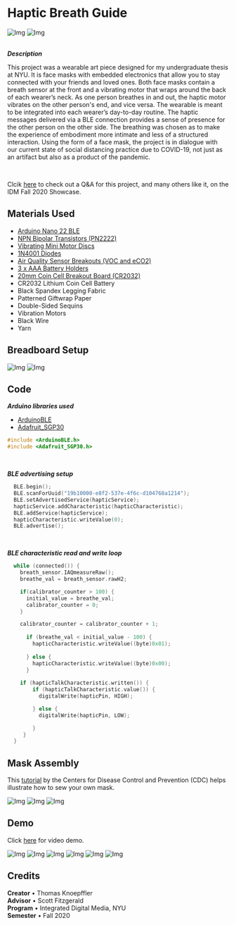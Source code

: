 # Haptic Breath Guide

![Img](https://github.com/tknoepff/haptic-breath/blob/master/images/image-7.jpg)
![Img](https://github.com/tknoepff/haptic-breath/blob/master/images/image-8.jpg)
<br><br>

**_Description_**
<br>

This project was a wearable art piece designed for my undergraduate thesis at NYU. It is face masks with embedded electronics that allow you to stay connected with your friends and loved ones. Both face masks contain a breath sensor at the front and a vibrating motor that wraps around the back of each wearer’s neck. As one person breathes in and out, the haptic motor vibrates on the other person's end, and vice versa. The wearable is meant to be integrated into each wearer’s day-to-day routine. The haptic messages delivered via a BLE connection provides a sense of presence for the other person on the other side. The breathing was chosen as to make the experience of embodiment more intimate and less of a structured interaction. Using the form of a face mask, the project is in dialogue with our current state of social distancing practice due to COVID-19, not just as an artifact but also as a product of the pandemic.

<br>

Clcik [here](https://vimeo.com/490901214) to check out a Q&A for this project, and many others like it, on the IDM Fall 2020 Showcase.

## Materials Used

- [Arduino Nano 22 BLE](https://store.arduino.cc/usa/nano-33-ble)
- [NPN Bipolar Transistors (PN2222)](https://www.adafruit.com/product/756)
- [Vibrating Mini Motor Discs](https://www.adafruit.com/product/1201)
- [1N4001 Diodes](https://www.adafruit.com/product/755)
- [Air Quality Sensor Breakouts (VOC and eCO2)](https://www.adafruit.com/product/3709)
- [3 x AAA Battery Holders](https://www.adafruit.com/product/727)
- [20mm Coin Cell Breakout Board (CR2032)](https://www.adafruit.com/product/1870)
- CR2032 Lithium Coin Cell Battery
- Black Spandex Legging Fabric
- Patterned Giftwrap Paper
- Double-Sided Sequins
- Vibration Motors
- Black Wire
- Yarn

## Breadboard Setup

![Img](https://github.com/tknoepff/haptic-breath/blob/master/images/schematic.jpg)
![Img](https://github.com/tknoepff/haptic-breath/blob/master/images/image-10.jpg)

## Code

**_Arduino libraries used_**
- [ArduinoBLE](https://www.arduino.cc/en/Reference/ArduinoBLE)
- [Adafruit_SGP30](https://github.com/adafruit/Adafruit_SGP30)
```c
#include <ArduinoBLE.h>
#include <Adafruit_SGP30.h>
```
<br>

**_BLE advertising setup_**
```c
  BLE.begin();
  BLE.scanForUuid("19b10000-e8f2-537e-4f6c-d104768a1214");
  BLE.setAdvertisedService(hapticService);
  hapticService.addCharacteristic(hapticCharacteristic);
  BLE.addService(hapticService);
  hapticCharacteristic.writeValue(0);
  BLE.advertise();
```
<br>

**_BLE characteristic read and write loop_**

```c
  while (connected()) {
    breath_sensor.IAQmeasureRaw();
    breathe_val = breath_sensor.rawH2;

    if(calibrator_counter > 100) {
      initial_value = breathe_val;
      calibrator_counter = 0;
    }

    calibrator_counter = calibrator_counter + 1;
    
      if (breathe_val < initial_value - 100) {
        hapticCharacteristic.writeValue((byte)0x01);
        
      } else {
        hapticCharacteristic.writeValue((byte)0x00);
      }
      
    if (hapticTalkCharacteristic.written()) {
        if (hapticTalkCharacteristic.value()) {
          digitalWrite(hapticPin, HIGH);

        } else {
          digitalWrite(hapticPin, LOW);

        }
     }
  }
```


## Mask Assembly


This [tutorial](https://www.cdc.gov/coronavirus/2019-ncov/prevent-getting-sick/how-to-make-cloth-face-covering.html) by the Centers for Disease Control and Prevention (CDC) helps illustrate how to sew your own mask.
 

![Img](https://github.com/tknoepff/haptic-breath/blob/master/images/sketch.jpg)
![Img](https://github.com/tknoepff/haptic-breath/blob/master/images/materials.jpg)
![Img](https://github.com/tknoepff/haptic-breath/blob/master/images/image-9.jpg)



## Demo

Click [here](https://github.com/tknoepff/haptic-breath/tree/master/videos) for video demo.

![Img](https://github.com/tknoepff/haptic-breath/blob/master/images/image-1.jpg)
![Img](https://github.com/tknoepff/haptic-breath/blob/master/images/image-2.jpg)
![Img](https://github.com/tknoepff/haptic-breath/blob/master/images/image-3.jpg)
![Img](https://github.com/tknoepff/haptic-breath/blob/master/images/image-4.jpg)
![Img](https://github.com/tknoepff/haptic-breath/blob/master/images/image-5.jpg)
![Img](https://github.com/tknoepff/haptic-breath/blob/master/images/image-6.jpg)


## Credits
**Creator** • Thomas Knoepffler <br>
**Advisor** • Scott Fitzgerald <br>
**Program** • Integrated Digital Media, NYU <br>
**Semester** • Fall 2020